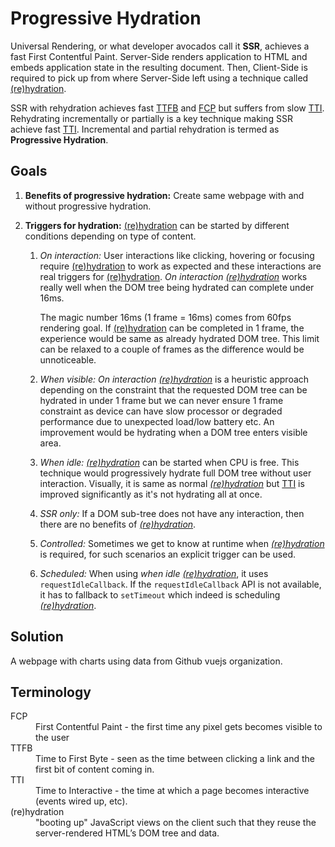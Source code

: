 # Progressive Hydration

Universal Rendering, or what developer avocados call it **SSR**, achieves a fast First Contentful Paint. Server-Side renders application to HTML and embeds application state in the resulting document. Then, Client-Side is required to pick up from where Server-Side left using a technique called [(re)hydration](#def-rehydration).

SSR with rehydration achieves fast [TTFB](#def-ttfb) and [FCP](#def-fcp) but suffers from slow [TTI](#def-tti). Rehydrating incrementally or partially is a key technique making SSR achieve fast [TTI](#def-tti). Incremental and partial rehydration is termed as **Progressive Hydration**.

## Goals

1. **Benefits of progressive hydration:**
    Create same webpage with and without progressive hydration.

1. **Triggers for hydration:**
    [(re)hydration](#def-rehydration) can be started by different conditions depending on type of content.
    1. _On interaction:_
        User interactions like clicking, hovering or focusing require [(re)hydration](#def-rehydration) to work as expected and these interactions are real triggers for [(re)hydration](#def-rehydration).
        _On interaction [(re)hydration](#def-rehydration)_ works really well when the DOM tree being hydrated can complete under 16ms.

        The magic number 16ms (1 frame = 16ms) comes from 60fps rendering goal. If [(re)hydration](#def-rehydration) can be completed in 1 frame, the experience would be same as already hydrated DOM tree. This limit can be relaxed to a couple of frames as the difference would be unnoticeable.

    1. _When visible:_
        _On interaction [(re)hydration](#def-rehydration)_ is a heuristic approach depending on the constraint that the requested DOM tree can be hydrated in under 1 frame but we can never ensure 1 frame constraint as device can have slow processor or degraded performance due to unexpected load/low battery etc. An improvement would be hydrating when a DOM tree enters visible area.

    1. _When idle:_
        _[(re)hydration](#def-rehydration)_ can be started when CPU is free. This technique would progressively hydrate full DOM tree without user interaction. Visually, it is same as normal _[(re)hydration](#def-rehydration)_ but [TTI](#def-tti) is improved significantly as it's not hydrating all at once.

    1. _SSR only:_
        If a DOM sub-tree does not have any interaction, then there are no benefits of _[(re)hydration](#definition-rehydration)_.

    1. _Controlled:_
        Sometimes we get to know at runtime when _[(re)hydration](#definition-rehydration)_ is required, for such scenarios an explicit trigger can be used.

    1. _Scheduled:_
        When using _when idle [(re)hydration](#definition-rehydration)_, it uses `requestIdleCallback`. If the `requestIdleCallback` API is not available, it has to fallback to `setTimeout` which indeed is scheduling _[(re)hydration](#definition-rehydration)_.

## Solution

A webpage with charts using data from Github vuejs organization.

<!-- markdownlint-disable MD033 -->

## Terminology

<dl id="definitions">
  <dt id="def-fcp">FCP</dt>
  <dd>First Contentful Paint - the first time any pixel gets becomes visible to the user</dd>
  
  <dt id="def-ttfb">TTFB</dt>
  <dd>Time to First Byte - seen as the time between clicking a link and the first bit of content coming in.</dd>
  
  <dt id="def-tti">TTI</dt>
  <dd>Time to Interactive - the time at which a page becomes interactive (events wired up, etc).</dd>
  
  <dt id="def-rehydration">(re)hydration</dt>
  <dd>"booting up" JavaScript views on the client such that they reuse the server-rendered HTML’s DOM tree and data.</dd>
</dl>

<!-- markdownlint-enable MD033 -->
